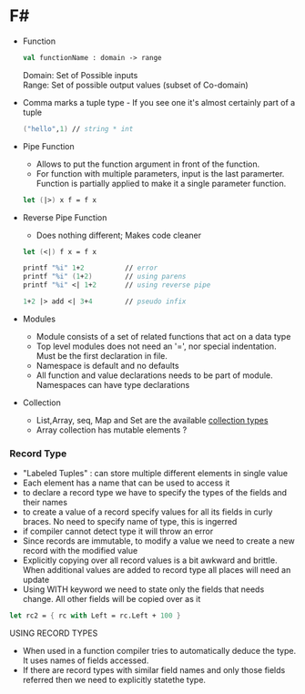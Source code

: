 # F#

- Function

    ``` fsharp
    val functionName : domain -> range
    ```

    Domain: Set of Possible inputs   
    Range: Set of possible output values (subset of Co-domain)

- Comma marks a tuple type - If you see one it's almost certainly part of a tuple

    ``` fsharp
    ("hello",1) // string * int
    ```

- Pipe Function

    - Allows to put the function argument in front of the function.   
    - For function with multiple parameters, input is the last paramerter. Function is partially applied to make it a single parameter function.   

    ``` fsharp
    let (|>) x f = f x
    ```

- Reverse Pipe Function

    - Does nothing different; Makes code cleaner

    ``` fsharp
    let (<|) f x = f x

    printf "%i" 1+2          // error
    printf "%i" (1+2)        // using parens
    printf "%i" <| 1+2       // using reverse pipe

    1+2 |> add <| 3+4        // pseudo infix
    ```
- Modules

    - Module consists of a set of related functions that act on a data type
    - Top level modules does not need an '=', nor special indentation. Must be the first declaration in file.
    - Namespace is default and no defaults
    - All function and value declarations needs to be part of module. Namespaces can have type declarations

- Collection
    - List,Array, seq, Map and Set are the available [collection types](https://docs.microsoft.com/en-us/dotnet/fsharp/language-reference/fsharp-collection-types)
    - Array collection has mutable elements ?


### Record Type  
- "Labeled Tuples" : can store multiple different elements in single value
- Each element has a name that can be used to access it
- to declare a record type we have to specify the types of the fields and their names 
- to create a value of a record specify values for all its fields in curly braces. No need to specify name of type, this is ingerred
- if compiler cannot detect type it will throw an error
- Since records are immutable, to modify a value we need to create a new record with the modified value
- Explicitly copying over all record values is a bit awkward and brittle. When additional values are added to record type all places will need an update
- Using WITH keyword we need to state only the fields that needs change. All other fields will be copied over as it 

``` fsharp
let rc2 = { rc with Left = rc.Left + 100 }
```

USING RECORD TYPES     

- When used in a function compiler tries to automatically deduce the type. It uses names of fields accessed. 
- If there are record types with similar field names and only those fields referred then we need to explicitly statethe type.
